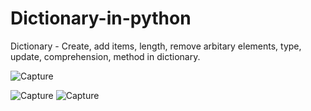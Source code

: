 # Dictionary-in-python
Dictionary - Create, add items, length, remove arbitary elements, type, update, comprehension, method in dictionary. 

![Capture](https://user-images.githubusercontent.com/82524305/119272441-80759980-bc23-11eb-8c45-e60cc39cfd9e.PNG)

![Capture](https://user-images.githubusercontent.com/82524305/119272482-bb77cd00-bc23-11eb-9fd7-3204991a15e1.PNG)
![Capture](https://user-images.githubusercontent.com/82524305/119272515-f11cb600-bc23-11eb-9e76-3a031b0c364a.PNG)

